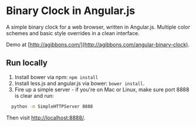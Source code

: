 Binary Clock in Angular.js
====================

A simple binary clock for a web browser, written in Angular.js. Multiple color schemes and basic style overrides in a clean interface.

Demo at [http://agibbons.com/](http://agibbons.com/angular-binary-clock).

## Run locally

1. Install bower via npm: `npm install`
1. Install less.js and angular.js via bower: `bower install`.
1. Fire up a simple server - if you're on Mac or Linux, make sure port 8888 is clear and run:

```bash
  python -m SimpleHTTPServer 8888
```

Then visit [http://localhost:8888/](http://localhost:8888/).